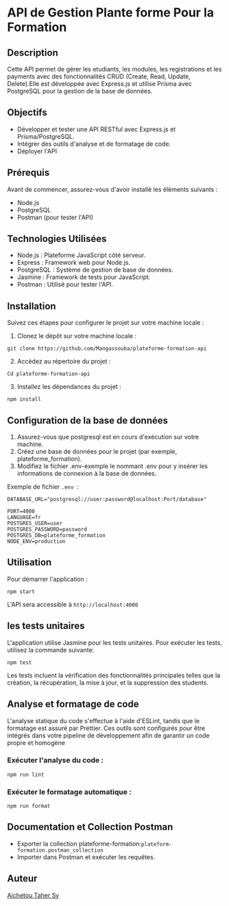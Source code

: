 # API de Gestion Plante forme Pour la Formation

## Description

Cette API permet de gérer les etudiants, les modules, les registrations et les payments avec des fonctionnalités CRUD (Create, Read, Update, Delete).Elle est développée avec Express.js et utilise Prisma avec PostgreSQL pour la gestion de la base de données.

## Objectifs

- Développer et tester une API RESTful avec Express.js et Prisma/PostgreSQL.
- Intégrer des outils d'analyse et de formatage de code.
- Déployer l'API

## Prérequis

Avant de commencer, assurez-vous d'avoir installé les éléments suivants :

- Node.js
- PostgreSQL
- Postman (pour tester l'API)

## Technologies Utilisées

- Node.js : Plateforme JavaScript côté serveur.
- Express : Framework web pour Node.js.
- PostgreSQL : Système de gestion de base de données.
- Jasmine : Framework de tests pour JavaScript.
- Postman : Utilisé pour tester l'API.

## Installation

Suivez ces étapes pour configurer le projet sur votre machine locale :

1. Clonez le dépôt sur votre machine locale :

```
git clone https://github.com/Mangassouba/plateforme-formation-api

```

2. Accédez au répertoire du projet :

```
Cd plateforme-formation-api
```

3. Installez les dépendances du projet :

```
npm install
```

## Configuration de la base de données

1. Assurez-vous que postgresql est en cours d'exécution sur votre machine.
2. Créez une base de données pour le projet (par exemple, plateforme_formation).
3. Modifiez le fichier .env-exemple le nommant .env pour y insérer les informations de connexion à la base de données.

Exemple de fichier `.env `:

```
DATABASE_URL="postgresql://user:password@localhost:Port/database"

PORT=4000
LANGUAGE=fr
POSTGRES_USER=user
POSTGRES_PASSWORD=password
POSTGRES_DB=plateforme_formation
NODE_ENV=production
```

## Utilisation

Pour démarrer l'application :

```
npm start
```

L'API sera accessible à `http://localhost:4000`

## les tests unitaires

L'application utilise Jasmine pour les tests unitaires. Pour exécuter les tests, utilisez la commande suivante:

```
npm test
```

Les tests incluent la vérification des fonctionnalités principales telles que la création, la récupération, la mise à jour, et la suppression des students.

## Analyse et formatage de code

L'analyse statique du code s'effectue à l'aide d'ESLint, tandis que le formatage est assuré par Prettier. Ces outils sont configurés pour être intégrés dans votre pipeline de développement afin de garantir un code propre et homogène

### Exécuter l'analyse du code :

```
npm run lint
```

### Exécuter le formatage automatique :

```
npm run format
```

## Documentation et Collection Postman

- Exporter la collection plateforme-formation:`plateform-formation.postman_collection`
- Importer dans Postman et exécuter les requêtes.

## Auteur


[Aichetou Taher Sy](https://github.com/shyshasy/)
